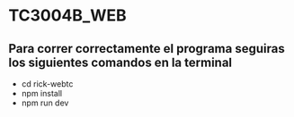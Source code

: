 # TC3004B_WEB
## Para correr correctamente el programa seguiras los siguientes comandos en la terminal
- cd rick-webtc
- npm install
- npm run dev
